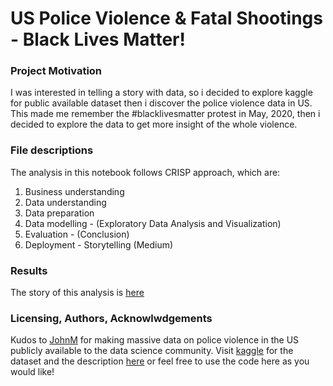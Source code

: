 # US Police Violence & Fatal Shootings - Black Lives Matter!

### Project Motivation
I was interested in telling a story with data, so i decided to explore kaggle for public available dataset then i discover the police violence data in US. This made me remember the #blacklivesmatter protest in May, 2020, then i decided to explore the data to get more insight of the whole violence.

### File descriptions
The analysis in this notebook follows CRISP approach, which are:
1. Business understanding 
1. Data understanding
1. Data preparation 
1. Data modelling - (Exploratory Data Analysis and Visualization) 
1. Evaluation - (Conclusion) 
1. Deployment - Storytelling (Medium)

### Results
The story of this analysis is [here](https://medium.com/@tosineace/data-storytelling-black-lives-matter-d8b1dc0cb71c)

### Licensing, Authors, Acknowlwdgements
Kudos to [JohnM](https://www.kaggle.com/jpmiller) for making massive data on police violence in the US publicly available to the data science community. Visit [kaggle](https://www.kaggle.com/jpmiller/police-violence-in-the-us) for the dataset and the description [here](https://github.com/washingtonpost/data-police-shootings) or feel free to use the code here as you would like!
